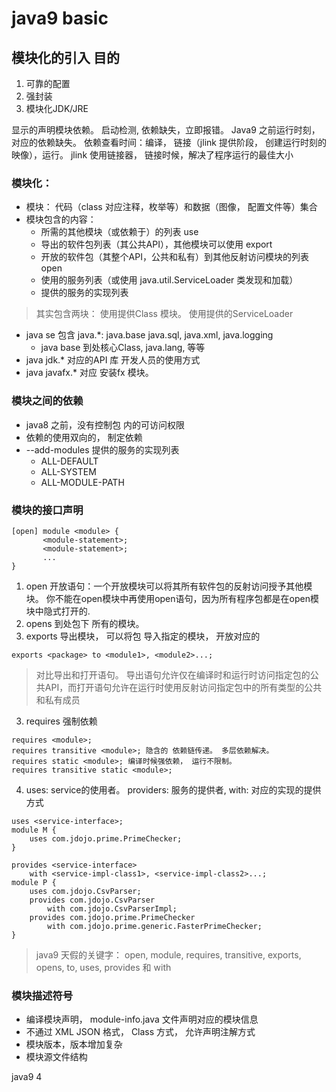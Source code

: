# java9 basic

## 模块化的引入 目的

1. 可靠的配置
2. 强封装
3. 模块化JDK/JRE

显示的声明模块依赖。 启动检测, 依赖缺失，立即报错。 Java9 之前运行时刻，对应的依赖缺失。
依赖查看时间：编译， 链接（jlink 提供阶段， 创建运行时刻的映像），运行。 
jlink 使用链接器， 链接时候，解决了程序运行的最佳大小

### 模块化：
- 模块： 代码（class 对应注释，枚举等）和数据（图像， 配置文件等）集合
- 模块包含的内容：
  - 所需的其他模块（或依赖于）的列表 use
  - 导出的软件包列表（其公共API），其他模块可以使用 export
  - 开放的软件包（其整个API，公共和私有）到其他反射访问模块的列表 open
  - 使用的服务列表（或使用 java.util.ServiceLoader 类发现和加载）
  - 提供的服务的实现列表
> 其实包含两块： 使用提供Class 模块。 使用提供的ServiceLoader
- java se 包含 java.*: java.base java.sql, java.xml, java.logging
    - java base 到处核心Class, java.lang, 等等
- java jdk.* 对应的API 库 开发人员的使用方式
- java javafx.* 对应 安装fx 模块。

### 模块之间的依赖
- java8 之前，没有控制包 内的可访问权限
- 依赖的使用双向的， 制定依赖
- --add-modules 提供的服务的实现列表
  - ALL-DEFAULT
  - ALL-SYSTEM
  - ALL-MODULE-PATH

### 模块的接口声明

```
[open] module <module> {
       <module-statement>;
       <module-statement>;
       ...
}
```
1. open 开放语句：一个开放模块可以将其所有软件包的反射访问授予其他模块。 你不能在open模块中再使用open语句，因为所有程序包都是在open模块中隐式打开的.
1. opens 到处包下 所有的模块。
2. exports 导出模块， 可以将包 导入指定的模块， 开放对应的
```
exports <package> to <module1>, <module2>...;
```
> 对比导出和打开语句。 导出语句允许仅在编译时和运行时访问指定包的公共API，而打开语句允许在运行时使用反射访问指定包中的所有类型的公共和私有成员
3. requires 强制依赖
```
requires <module>;
requires transitive <module>; 隐含的 依赖链传递。 多层依赖解决。
requires static <module>; 编译时候强依赖， 运行不限制。
requires transitive static <module>;
```
4. uses: service的使用者。  providers: 服务的提供者, with: 对应的实现的提供方式
``` 
uses <service-interface>;
module M {
    uses com.jdojo.prime.PrimeChecker;
}

provides <service-interface>
    with <service-impl-class1>, <service-impl-class2>...;
module P {
    uses com.jdojo.CsvParser;
    provides com.jdojo.CsvParser
        with com.jdojo.CsvParserImpl;
    provides com.jdojo.prime.PrimeChecker
        with com.jdojo.prime.generic.FasterPrimeChecker;
}
```
> java9 天假的关键字：  open, module, requires, transitive, exports, opens, to, uses, provides 和 with

### 模块描述符号
-  编译模块声明， module-info.java 文件声明对应的模块信息
- 不通过 XML JSON 格式， Class 方式， 允许声明注解方式
- 模块版本，版本增加复杂
- 模块源文件结构

java9 4
 
